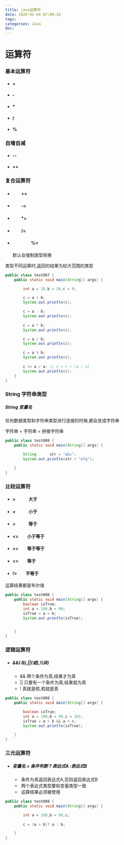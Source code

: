 ```yaml
---
title: java运算符
date: 2020-02-04 07:09:34
tags:
categories: Java
doc:
---
```


# 运算符

### 基本运算符

- #### +

- #### -

- #### \*

- #### /

- #### %



### 自增自减

- #### --

- #### ++

### 复合运算符

- #### 　　+=

- ####  　　-=

- #### 　　\*=

- ####  　　/=

- #### 　　 　　%=

  

  默认会强制类型转换

类型不同运算时,返回的结果为较大范围的类型

```java
public class test007 {
    public static void main(String[] args) {

        int a = 10,b = 20,c = 0;

        c = a + b;
        System.out.println(c);

        c = a - b;
        System.out.println(c);
        
        c = a * b;
        System.out.println(c);

        c = a / b;
        System.out.println(c);

        c = a % b;
        System.out.println(c);
        
        c += a / a; // c = c + (a / a)
        System.out.println(c);
    }
}
```



### String 字符串类型

##### 	String 变量名

任何数据类型和字符串类型进行连接的时候,都会变成字符串

字符串 + 字符串 = 拼接字符串

```java
public class test008 {
    public static void main(String[] args) {

        String      str = "abc";
        System.out.println(str + "efg");

    }
}

```



### 比较运算符

- #### \>　　　大于

- #### <　　　小于

- #### =　　　等于

- #### <=　　小于等于

- #### >=　　等于等于

- #### ==　　等于

- #### !=　　不等于

运算结果都是布尔值

```java
public class test008 {
    public static void main(String[] args) {
		boolean isTrue;
        int a = 100,b = 99;
        isTrue = a > b;
        System.out.println(isTrue);


    }
}

```



### 逻辑运算符

- ##### &&(与),||(或),!(非)

  - && 	两个条件为真,结果才为真
  - ||  	只要有一个条件为真,结果就为真
  - ! 		真就是假,假就是真

```java
public class test008 {
    public static void main(String[] args) {

		boolean isTrue;
        int a = 100,b = 99,c = 101;
        isTrue = a > b && a < c;
        System.out.println(isTrue);

    }
}

```



### 三元运算符

- ##### 变量名 = 条件判断 ? 表达式A :表达式B

  - ​		条件为真返回表达式A,否则返回表达式B
  - ​		两个表达式类型要和变量类型一致
  - ​		运算结果必须被使用

```java
public class test008 {
    public static void main(String[] args) {

        int a = 100,b = 99,c;
        
        c = (a > b)? a : b;

    }
}

```



